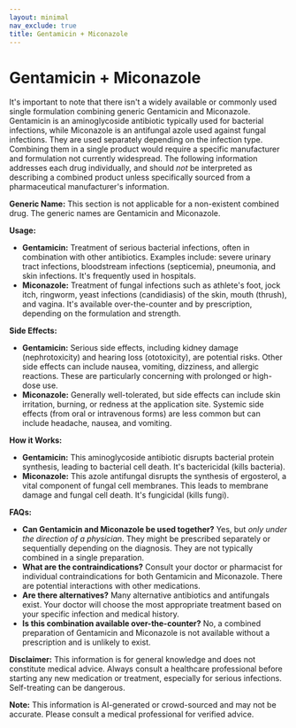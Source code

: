 ```yaml
---
layout: minimal
nav_exclude: true
title: Gentamicin + Miconazole
---
```


# Gentamicin + Miconazole

It's important to note that there isn't a widely available or commonly used single formulation combining generic Gentamicin and Miconazole.  Gentamicin is an aminoglycoside antibiotic typically used for bacterial infections, while Miconazole is an antifungal azole used against fungal infections. They are used separately depending on the infection type. Combining them in a single product would require a specific manufacturer and formulation not currently widespread.  The following information addresses each drug individually, and should *not* be interpreted as describing a combined product unless specifically sourced from a pharmaceutical manufacturer's information.

**Generic Name:**  This section is not applicable for a non-existent combined drug.  The generic names are Gentamicin and Miconazole.


**Usage:**

* **Gentamicin:**  Treatment of serious bacterial infections, often in combination with other antibiotics.  Examples include:  severe urinary tract infections, bloodstream infections (septicemia), pneumonia, and skin infections.  It's frequently used in hospitals.
* **Miconazole:** Treatment of fungal infections such as athlete's foot, jock itch, ringworm, yeast infections (candidiasis) of the skin, mouth (thrush), and vagina.  It's available over-the-counter and by prescription, depending on the formulation and strength.


**Side Effects:**

* **Gentamicin:**  Serious side effects, including kidney damage (nephrotoxicity) and hearing loss (ototoxicity), are potential risks. Other side effects can include nausea, vomiting, dizziness, and allergic reactions.  These are particularly concerning with prolonged or high-dose use.
* **Miconazole:**  Generally well-tolerated, but side effects can include skin irritation, burning, or redness at the application site.  Systemic side effects (from oral or intravenous forms) are less common but can include headache, nausea, and vomiting.


**How it Works:**

* **Gentamicin:**  This aminoglycoside antibiotic disrupts bacterial protein synthesis, leading to bacterial cell death. It's bactericidal (kills bacteria).
* **Miconazole:** This azole antifungal disrupts the synthesis of ergosterol, a vital component of fungal cell membranes. This leads to membrane damage and fungal cell death. It's fungicidal (kills fungi).


**FAQs:**

* **Can Gentamicin and Miconazole be used together?** Yes, but *only under the direction of a physician*.  They might be prescribed separately or sequentially depending on the diagnosis.  They are not typically combined in a single preparation.
* **What are the contraindications?** Consult your doctor or pharmacist for individual contraindications for both Gentamicin and Miconazole.  There are potential interactions with other medications.
* **Are there alternatives?** Many alternative antibiotics and antifungals exist. Your doctor will choose the most appropriate treatment based on your specific infection and medical history.
* **Is this combination available over-the-counter?** No, a combined preparation of Gentamicin and Miconazole is not available without a prescription and is unlikely to exist.


**Disclaimer:** This information is for general knowledge and does not constitute medical advice.  Always consult a healthcare professional before starting any new medication or treatment, especially for serious infections.  Self-treating can be dangerous.


**Note:** This information is AI-generated or crowd-sourced and may not be accurate. Please consult a medical professional for verified advice.
